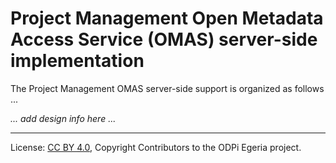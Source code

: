 <!-- SPDX-License-Identifier: CC-BY-4.0 -->
<!-- Copyright Contributors to the ODPi Egeria project. -->

# Project Management Open Metadata Access Service (OMAS) server-side implementation

The Project Management OMAS server-side support is organized as follows ...

_... add design info here ..._

----
License: [CC BY 4.0](https://creativecommons.org/licenses/by/4.0/),
Copyright Contributors to the ODPi Egeria project.
